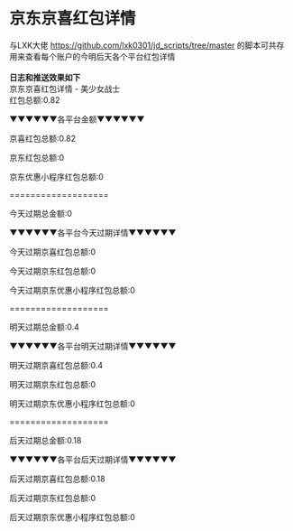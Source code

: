 # 京东京喜红包详情
与LXK大佬 https://github.com/lxk0301/jd_scripts/tree/master 的脚本可共存<br>
用来查看每个账户的今明后天各个平台红包详情<br><br>
**日志和推送效果如下**<br>
京东京喜红包详情 - 美少女战士<br>
红包总额:0.82

▼▼▼▼▼▼各平台金额▼▼▼▼▼▼

京喜红包总额:0.82

京东红包总额:0

京东优惠小程序红包总额:0

===================

今天过期总金额:0

▼▼▼▼▼▼各平台今天过期详情▼▼▼▼▼▼

今天过期京喜红包总额:0

今天过期京东红包总额:0

今天过期京东优惠小程序红包总额:0

===================

明天过期总金额:0.4

▼▼▼▼▼▼各平台明天过期详情▼▼▼▼▼▼

明天过期京喜红包总额:0.4

明天过期京东红包总额:0

明天过期京东优惠小程序红包总额:0

===================

后天过期总金额:0.18

▼▼▼▼▼▼各平台后天过期详情▼▼▼▼▼▼

后天过期京喜红包总额:0.18

后天过期京东红包总额:0

后天过期京东优惠小程序红包总额:0
